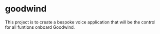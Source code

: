# goodwind
This project is to create a bespoke voice application that will be the control for all funtions onboard Goodwind.
